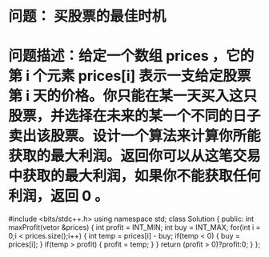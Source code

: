 # 问题： 买股票的最佳时机
# 问题描述：给定一个数组 prices ，它的第 i 个元素 prices[i] 表示一支给定股票第 i 天的价格。你只能在某一天买入这只股票，并选择在未来的某一个不同的日子卖出该股票。设计一个算法来计算你所能获取的最大利润。返回你可以从这笔交易中获取的最大利润，如果你不能获取任何利润，返回 0 。

#include <bits/stdc++.h>
using namespace std;
class Solution
{
public:
    int maxProfit(vetor<int> &prices)
    {
    int profit = INT_MIN;
    int buy = INT_MAX;
    for(int i = 0;i < prices.size();i++)
    {
    	int temp = prices[i] - buy;
	if(temp < 0)
	{
	    buy = prices[i];
	}
	if(temp > profit)
	{
	    profit = temp;
	}
    }
    return (profit > 0)?profit:0;
    }
};
